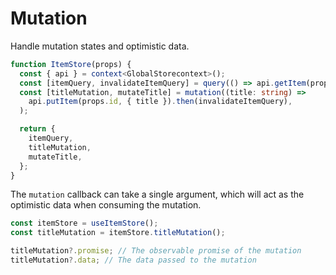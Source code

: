 # Mutation

Handle mutation states and optimistic data.

```ts
function ItemStore(props) {
  const { api } = context<GlobalStorecontext>();
  const [itemQuery, invalidateItemQuery] = query(() => api.getItem(props.id));
  const [titleMutation, mutateTitle] = mutation((title: string) =>
    api.putItem(props.id, { title }).then(invalidateItemQuery),
  );

  return {
    itemQuery,
    titleMutation,
    mutateTitle,
  };
}
```

The `mutation` callback can take a single argument, which will act as the optimistic data when consuming the mutation.

```ts
const itemStore = useItemStore();
const titleMutation = itemStore.titleMutation();

titleMutation?.promise; // The observable promise of the mutation
titleMutation?.data; // The data passed to the mutation
```
